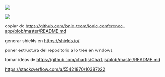 [![](https://img.shields.io/badge/npm-v6.13.2-blue)](https://www.npmjs.com/)

[![](https://img.shields.io/badge/Ionic%20CLI-v5.4.11-blue)](https://www.npmjs.com/)


copiar de https://github.com/ionic-team/ionic-conference-app/blob/master/README.md

generar shields en https://shields.io/


poner estructura del repositorio a lo tree en windows


tomar ideas de https://github.com/chartjs/Chart.js/blob/master/README.md

https://stackoverflow.com/a/55421870/10387022